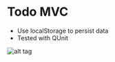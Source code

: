 Todo MVC
========
  * Use localStorage to persist data
  * Tested with QUnit

![alt tag](https://raw.github.com/reinyjunior/todo-mvc/master/todo-mvc.png)
